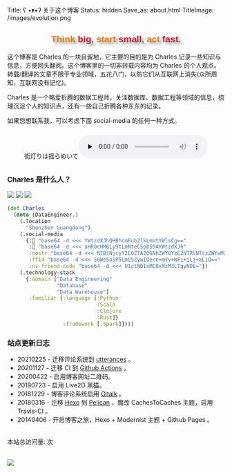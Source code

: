 Title: ʕ •ᴥ•ʔ 关于这个博客
Status: hidden
Save_as: about.html
TitleImage: /images/evolution.png

<h2 class="no-bullet" style="color: gray;text-align: center;font-family: 'Unica One',sans-serif;font-weight: 600;text-shadow: 5px 5px 5px #999;"><span style="color:#e47911;">Think</span><span style="color:#c92027;"> big</span>,<span style="color:#e47911;"> start</span><span style="color:#c92027;"> small</span>,<span style="color:#e47911;"> act</span><span style="color:#c92027;"> fast</span>.</h2>

这个博客是 Charles 的一块自留地，它主要的目的是为 Charles 记录一些知识与信息，方便回头翻阅。这个博客里的一切非转载内容均为 Charles 的个人观点。转载/翻译的文章不限于专业领域，五花八门，以防它们从互联网上消失(众所周知，互联网没有记忆)。

Charles 是一个略爱折腾的数据工程师，关注数据库、数据工程等领域的信息，梳理沉淀个人的知识点，还有一些自己折腾各种东东的记录。

如果您想联系我，可以考虑下面 social-media 的任何一种方式。


<div class="container-audio" style="text-align:center;margin-top:1.5rem;margin-bottom:2rem;"><span class="music">街灯りは揺らめいて</span><audio controls preload="none"><source src="http://music.163.com/song/media/outer/url?id=1803601924"/>~这里是一首好听的曲子，但你的浏览器不支持 audio 标签，很遗憾你听不到它~</audio></div>


<h3 class="no-bullet">Charles 是什么人<span class="blink-cursor">？</span></h3>

<a href="https://paxinla.github.io/my-online-resume/cn/" style="display:inline-block;border:none;"><img src="https://img.shields.io/badge/Looingking%20for-Greener%20Pasture-green" /></a>
<a href="https://paxinla.github.io/gpg_pub_key.html" target="_blank" style="display:inline-block;border:none;"><img src="https://img.shields.io/badge/GPG%20KEY-47E15BF5-da282a" /></a>
<a href="https://snort.social/p/npub12zm89jjwq6x2aaxpv489w0hsx2fn5z0uzy7az4snncar3ygkr93q52kjeg" target="_blank" style="display:inline-block;border:none;"><img src="https://img.shields.io/badge/%F0%9F%92%AC%20nostr-aksura--bacae223@paxinla.github.io-14354C" /></a>


```clojure
(def Charles
  (doto (DataEngineer.)
    (.location
      "Shenzhen Guangdong")
    (.social-media 
      {:📧 "base64 -d <<< YWtzdXJhQHBhcmFub2lkLmVtYWlsCg=="
       :🐘 "base64 -d <<< aHR0cHM6Ly9tLmNteC5pbS9AYWtzdXJh"
       :nostr "base64 -d <<< NTBiNjcyY2E0ZTA2OGNhZWY0YzE2NTRlNTczZWYwMzI5MzNhMDlmYzExM2RkMTU2MTM5ZTNhMzg5MTE2MTk2Mg=="
       :ff14 "base64 -d <<< 56We5oSP5LmL5ZywIOecn+mYv+WFi+iLj+aLiQ=="
       :ns-friend-code "base64 -d <<< U1ctNDIxMC0xMzM3LTgyNDE="})
    (.technology-stack
      {:domain ["Data Engineering"
                "Database"
                "Data Warehouse"]
       :familiar {:language [:Python
                             :Scala
                             :Clojure
                             :Rust]}
                  :framework [:Spark]})))

```

<h3 class="no-bullet">站点更新日志</h3>

+ 20210225 - 迁移评论系统到 [utterances](https://utteranc.es) 。
+ 20201127 - 迁移 CI 到 [Github Actions](https://github.com/features/actions) 。
+ 20200422 - 启用博客网址二维码。
+ 20190723 - 启用 Live2D 黑猫。
+ 20181229 - 博客评论系统启用 [Gitalk](https://gitalk.github.io/) 。
+ 20180316 - 迁移 [Hexo](https://hexo.io/zh-cn/) 到 [Pelican](https://blog.getpelican.com/) ，魔改 CachesToCaches 主题，启用 Travis-CI 。
+ 20140406 - 开启博客之旅，Hexo + Modernist 主题 + Github Pages 。

<br/><span id="busuanzi_container_site_pv">本站总访问量:  <span id="busuanzi_value_site_pv"></span> 次</span><br/>

<br/>

<img src="https://ghchart.rshah.org/paxinla" />

